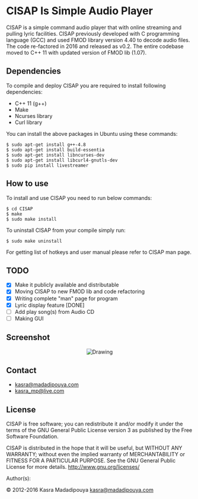 # CISAP Is Simple Audio Player
CISAP is a simple command audio player that with online streaming and pulling lyric facilities. CISAP previously developed with C programming language (GCC) and used FMOD library version 4.40 to decode audio files. The code re-factored in 2016 and released as v0.2. The entire codebase moved to C++ 11 with updated version of FMOD lib (1.07).

## Dependencies
To compile and deploy CISAP you are required to install following dependencies:
* C++ 11 (g++)
* Make
* Ncurses library
* Curl library 

You can install the above packages in Ubuntu using these commands:

	$ sudo apt-get install g++-4.8
	$ sudo apt-get install build-essentia
	$ sudo apt-get install libncurses-dev
	$ sudo apt-get install libcurl4-gnutls-dev
	$ sudo pip install livestreamer

## How to use
To install and use CISAP you need to run below commands:

	$ cd CISAP
	$ make
	$ sudo make install

To uninstall CISAP from your compile simply run:

	$ sudo make uninstall
For getting list of hotkeys and user manual please refer to CISAP man page.

## TODO
- [X] Make it publicly available and distributable
- [X] Moving CISAP to new FMOD lib and code refactoring
- [X] Writing complete "man" page for program
- [X] Lyric display feature [DONE]
- [ ] Add play song(s) from Audio CD
- [ ] Making GUI

## Screenshot
<p align="center">
<img src="http://blog.madadipouya.com/wp-content/uploads/2014/07/Screenshot-kixz@debian-GIT-repos-CISAP-GIT-CISAP.png" alt="Drawing"/>
</p>

## Contact
* kasra@madadipouya.com
* kasra_mp@live.com

## License
CISAP is free software; you can redistribute it and/or modify
it under the terms of the GNU General Public License version 3
as published by the Free Software Foundation.

CISAP is distributed in the hope that it will be useful,
but WITHOUT ANY WARRANTY; without even the implied warranty of
MERCHANTABILITY or FITNESS FOR A PARTICULAR PURPOSE.  See the
GNU General Public License for more details.  <http://www.gnu.org/licenses/>

Author(s):

© 2012-2016 Kasra Madadipouya <kasra@madadipouya.com>

